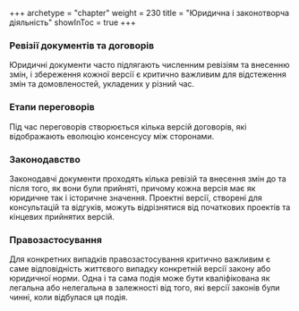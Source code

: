 +++
archetype = "chapter"
weight = 230
title = "Юридична і законотворча діяльність"
showInToc = true
+++

### Ревізії документів та договорів
Юридичні документи часто підлягають численним ревізіям та внесенню змін, і збереження кожної версії є критично важливим для відстеження змін та домовленостей, укладених у різний час.

### Етапи переговорів
Під час переговорів створюється кілька версій договорів, які відображають еволюцію консенсусу між сторонами.

### Законодавство
Законодавчі документи проходять кілька ревізій та внесення змін до та після того, як вони були прийняті, причому кожна версія має як юридичне так і історичне значення.
Проектні версії, створені для консультацій та відгуків, можуть відрізнятися від початкових проектів та кінцевих прийнятих версій.

### Правозастосування
Для конкретних випадків правозастосування критично важливим є саме відповідність життєвого випадку конкретній версії закону або юридичної норми.
Одна і та сама подія може бути кваліфікована як легальна або нелегальна в залежності від того, які версії законів були чинні, коли відбулася ця подія.